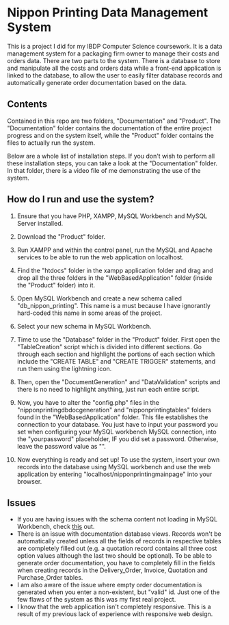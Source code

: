 # Nippon Printing Data Management System

This is a project I did for my IBDP Computer Science coursework. It is a data management system for a packaging firm owner to manage their costs and orders data. There are two parts to the system. There is a database to store and manipulate all the costs and orders data while a front-end application is linked to the database, to allow the user to easily filter database records and automatically generate order documentation based on the data.

## Contents

Contained in this repo are two folders, "Documentation" and "Product". The "Documentation" folder contains the documentation of the entire project progress and on the system itself, while the "Product" folder contains the files to actually run the system.

Below are a whole list of installation steps. If you don't wish to perform all these installation steps, you can take a look at the "Documentation" folder. In that folder, there is a video file of me demonstrating the use of the system.

## How do I run and use the system?

1. Ensure that you have PHP, XAMPP, MySQL Workbench and MySQL Server installed.
2. Download the "Product" folder.

3. Run XAMPP and within the control panel, run the MySQL and Apache services to be able to run the web application on localhost.
4. Find the "htdocs" folder in the xampp application folder and drag and drop all the three folders in the "WebBasedApplication" folder (inside the "Product" folder) into it.

5. Open MySQL Workbench and create a new schema called "db_nippon_printing". This name is a must because I have ignorantly hard-coded this name in some areas of the project.
6. Select your new schema in MySQL Workbench.
7. Time to use the "Database" folder in the "Product" folder. First open the "TableCreation" script which is divided into different sections. Go through each section and highlight the portions of each section which include the "CREATE TABLE" and "CREATE TRIGGER" statements, and run them using the lightning icon.
8. Then, open the "DocumentGeneration" and "DataValidation" scripts and there is no need to highlight anything, just run each entire script.

9. Now, you have to alter the "config.php" files in the "nipponprintingdbdocgeneration" and "nipponprintingtables" folders found in the "WebBasedApplication" folder. This file establishes the connection to your database. You just have to input your password you set when configuring your MySQL workbench MySQL connection, into the "yourpassword" placeholder, IF you did set a password. Otherwise, leave the password value as "".

10. Now everything is ready and set up! To use the system, insert your own records into the database using MySQL workbench and use the web application by entering "localhost/nipponprintingmainpage" into your browser.

## Issues

- If you are having issues with the schema content not loading in MySQL Workbench, check <a target="_blank" href="https://stackoverflow.com/questions/56564410/tables-could-not-be-fetched-error-loading-schema-content">this</a> out.
- There is an issue with documentation database views. Records won't be automatically created unless all the fields of records in respective tables are completely filled out (e.g. a quotation record contains all three cost option values although the last two should be optional). To be able to generate order documentation, you have to completely fill in the fields when creating records in the Delivery_Order, Invoice, Quotation and Purchase_Order tables.
- I am also aware of the issue where empty order documentation is generated when you enter a non-existent, but "valid" id. Just one of the few flaws of the system as this was my first real project.
- I know that the web application isn't completely responsive. This is a result of my previous lack of experience with responsive web design.

